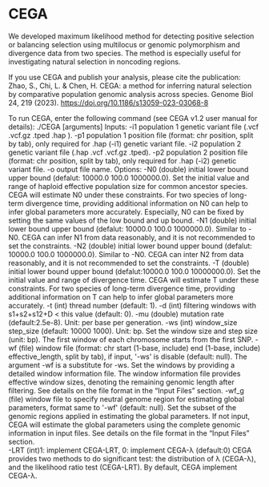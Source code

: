 # CEGA
We developed maximum likelihood method for detecting positive selection or balancing selection using multilocus or genomic polymorphism and divergence data from two species. The method is especially useful for investigating natural selection in noncoding regions.

If you use CEGA and publish your analysis, please cite the publication:
Zhao, S., Chi, L. & Chen, H. CEGA: a method for inferring natural selection by comparative population genomic analysis across species. Genome Biol 24, 219 (2023). https://doi.org/10.1186/s13059-023-03068-8


To run CEGA, enter the following command (see CEGA v1.2 user manual for details):
./CEGA [arguments]
Inputs:
-i1	population 1 genetic variant file (.vcf .vcf.gz .tped .hap ).
-p1	population 1 position file (format: chr position, split by tab), only required for .hap (-i1) genetic variant file.
-i2	population 2 genetic variant file (.hap .vcf .vcf.gz .tped).
-p2	population 2 position file (format: chr position, split by tab), only required for .hap (-i2) genetic variant file.
-o	output file name.
Options:
-N0 	(double) initial lower bound upper bound (defalut: 10000.0 100.0 1000000.0).
Set the initial value and range of haploid effective population size for common ancestor species. CEGA will estimate N0 under these constraints. For two species of long-term divergence time, providing additional information on N0 can help to infer global parameters more accurately. Especially, N0 can be fixed by setting the same values of the low bound and up bound. 
-N1	(double) initial lower bound upper bound (defalut: 10000.0 100.0 1000000.0).
Similar to -N0. CEGA can infer N1 from data reasonably, and it is not recommended to set the constraints.
-N2	(double) initial lower bound upper bound (defalut: 10000.0 100.0 1000000.0).
Similar to -N0. CEGA can inter N2 from data reasonably, and it is not recommended to set the constraints.
-T	(double) initial lower bound upper bound (defalut:10000.0 100.0 10000000.0).
Set the initial value and range of divergence time. CEGA will estimate T under these constraints. For two species of long-term divergence time, providing additional information on T can help to infer global parameters more accurately. 
-t	(int) thread number (default: 1).
-d	(int) filtering windows with s1+s2+s12+D < this value (default: 0).
-mu 	(double) mutation rate (default:2.5e-8). Unit: per base per generation.
-ws	(int) window_size step_size (default: 10000 1000). Unit: bp.
Set the window size and step size (unit: bp). The first window of each chromosome starts from the first SNP.
-wf 	(file) window file (format: chr start (1-base, include) end (1-base, include) effective_length, split by tab), if input, '-ws' is disable (default: null).
The argument -wf is a substitute for -ws. Set the windows by providing a detailed window information file. The window information file provides effective window sizes, denoting the remaining genomic length after filtering. See details on the file format in the “Input Files” section.
-wf_g	(file) window file to specify neutral genome region for estimating global parameters, format same to '-wf' (default: null).
Set the subset of the genomic regions applied in estimating the global parameters. If not input, CEGA will estimate the global parameters using the complete genomic information in input files. See details on the file format in the “Input Files” section.  
-LRT	(int)1: implement CEGA-LRT, 0: implement CEGA-λ (default:0)
CEGA provides two methods to do significant test: the distribution of λ (CEGA-λ), and the likelihood ratio test (CEGA-LRT). By default, CEGA implement CEGA-λ.
